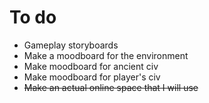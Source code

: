 # To do
- Gameplay storyboards
- Make a moodboard for the environment
- Make moodboard for ancient civ
- Make moodboard for player's civ
- ~~Make an actual online space that I will use~~